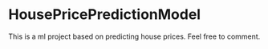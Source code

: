 # HousePricePredictionModel
This is a ml project based on predicting house prices. Feel free to comment.
